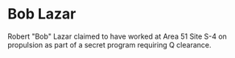 # Bob Lazar

Robert "Bob" Lazar claimed to have worked at Area 51 Site S-4 on propulsion as part of a secret program requiring Q clearance.
